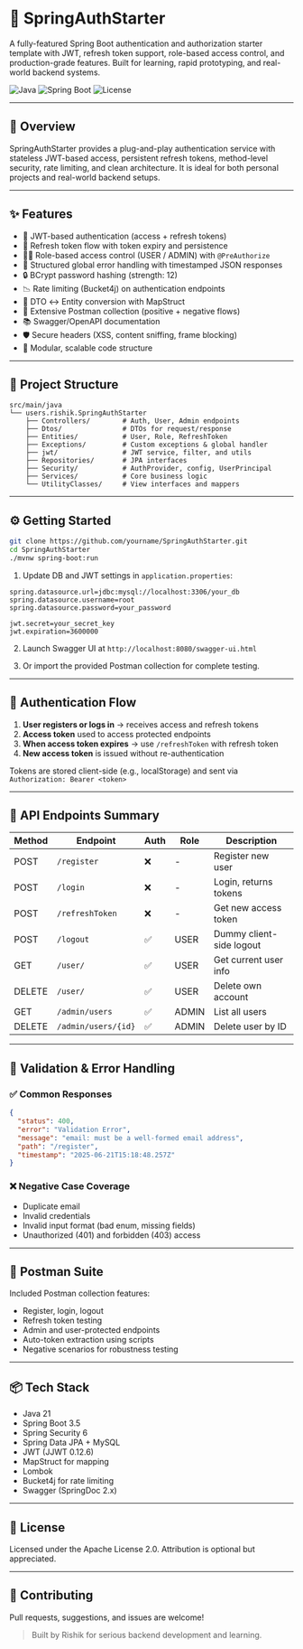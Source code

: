 # 🔐 SpringAuthStarter

A fully-featured Spring Boot authentication and authorization starter template with JWT, refresh token support, role-based access control, and production-grade features. Built for learning, rapid prototyping, and real-world backend systems.

![Java](https://img.shields.io/badge/Java-21-blue)
![Spring Boot](https://img.shields.io/badge/Spring_Boot-3.5-success)
![License](https://img.shields.io/badge/License-Apache_2.0-green)

---

## 📖 Overview

SpringAuthStarter provides a plug-and-play authentication service with stateless JWT-based access, persistent refresh tokens, method-level security, rate limiting, and clean architecture. It is ideal for both personal projects and real-world backend setups.

---

## ✨ Features

* 🔑 JWT-based authentication (access + refresh tokens)
* 🔄 Refresh token flow with token expiry and persistence
* 🧑‍⚖️ Role-based access control (USER / ADMIN) with `@PreAuthorize`
* 🧾 Structured global error handling with timestamped JSON responses
* 🔒 BCrypt password hashing (strength: 12)
* 📉 Rate limiting (Bucket4j) on authentication endpoints
* 🧼 DTO ↔ Entity conversion with MapStruct
* 🧪 Extensive Postman collection (positive + negative flows)
* 📚 Swagger/OpenAPI documentation
* 🛡 Secure headers (XSS, content sniffing, frame blocking)
* 🧱 Modular, scalable code structure

---

## 📂 Project Structure

```
src/main/java
└── users.rishik.SpringAuthStarter
    ├── Controllers/        # Auth, User, Admin endpoints
    ├── Dtos/               # DTOs for request/response
    ├── Entities/           # User, Role, RefreshToken
    ├── Exceptions/         # Custom exceptions & global handler
    ├── jwt/                # JWT service, filter, and utils
    ├── Repositories/       # JPA interfaces
    ├── Security/           # AuthProvider, config, UserPrincipal
    ├── Services/           # Core business logic
    └── UtilityClasses/     # View interfaces and mappers
```

---

## ⚙️ Getting Started

```bash
git clone https://github.com/yourname/SpringAuthStarter.git
cd SpringAuthStarter
./mvnw spring-boot:run
```

1. Update DB and JWT settings in `application.properties`:

```properties
spring.datasource.url=jdbc:mysql://localhost:3306/your_db
spring.datasource.username=root
spring.datasource.password=your_password

jwt.secret=your_secret_key
jwt.expiration=3600000
```

2. Launch Swagger UI at `http://localhost:8080/swagger-ui.html`

3. Or import the provided Postman collection for complete testing.

---

## 🔐 Authentication Flow

1. **User registers or logs in** → receives access and refresh tokens
2. **Access token** used to access protected endpoints
3. **When access token expires** → use `/refreshToken` with refresh token
4. **New access token** is issued without re-authentication

Tokens are stored client-side (e.g., localStorage) and sent via `Authorization: Bearer <token>`

---

## 🔢 API Endpoints Summary

| Method | Endpoint            | Auth | Role  | Description              |
| ------ | ------------------- | ---- | ----- | ------------------------ |
| POST   | `/register`         | ❌    | -     | Register new user        |
| POST   | `/login`            | ❌    | -     | Login, returns tokens    |
| POST   | `/refreshToken`     | ❌    | -     | Get new access token     |
| POST   | `/logout`           | ✅    | USER  | Dummy client-side logout |
| GET    | `/user/`            | ✅    | USER  | Get current user info    |
| DELETE | `/user/`            | ✅    | USER  | Delete own account       |
| GET    | `/admin/users`      | ✅    | ADMIN | List all users           |
| DELETE | `/admin/users/{id}` | ✅    | ADMIN | Delete user by ID        |

---

## 🧪 Validation & Error Handling

### ✅ Common Responses

```json
{
  "status": 400,
  "error": "Validation Error",
  "message": "email: must be a well-formed email address",
  "path": "/register",
  "timestamp": "2025-06-21T15:18:48.257Z"
}
```

### ❌ Negative Case Coverage

* Duplicate email
* Invalid credentials
* Invalid input format (bad enum, missing fields)
* Unauthorized (401) and forbidden (403) access

---

## 🧰 Postman Suite

Included Postman collection features:

* Register, login, logout
* Refresh token testing
* Admin and user-protected endpoints
* Auto-token extraction using scripts
* Negative scenarios for robustness testing

---

## 📦 Tech Stack

* Java 21
* Spring Boot 3.5
* Spring Security 6
* Spring Data JPA + MySQL
* JWT (JJWT 0.12.6)
* MapStruct for mapping
* Lombok
* Bucket4j for rate limiting
* Swagger (SpringDoc 2.x)

---

## 💼 License

Licensed under the Apache License 2.0. Attribution is optional but appreciated.

---

## 🤝 Contributing

Pull requests, suggestions, and issues are welcome!

> Built by Rishik for serious backend development and learning.
